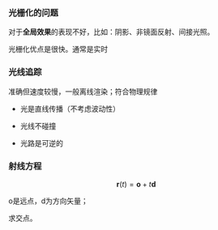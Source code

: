 ### 光栅化的问题

对于**全局效果**的表现不好，比如：阴影、非镜面反射、间接光照。

光栅化优点是很快。通常是实时

### 光线追踪

准确但速度较慢，一般离线渲染；符合物理规律

- 光是直线传播（不考虑波动性）

- 光线不碰撞
- 光路是可逆的

### 射线方程

$$
\mathbf{r}(t)=\mathbf{o}+t\mathbf{d}
$$

o是远点，d为方向矢量；

求交点。